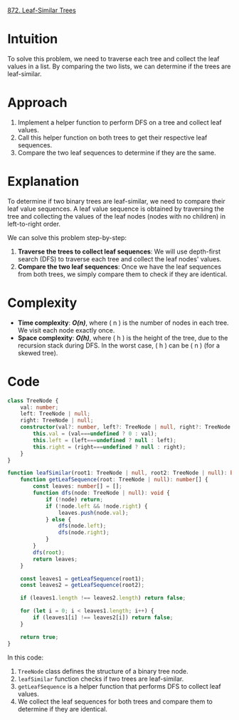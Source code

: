 [872. Leaf-Similar Trees](https://leetcode.com/problems/leaf-similar-trees/)
# Intuition
To solve this problem, we need to traverse each tree and collect the leaf values in a list. By comparing the two lists, we can determine if the trees are leaf-similar.

# Approach
1. Implement a helper function to perform DFS on a tree and collect leaf values.
2. Call this helper function on both trees to get their respective leaf sequences.
3. Compare the two leaf sequences to determine if they are the same.

# Explanation
To determine if two binary trees are leaf-similar, we need to compare their leaf value sequences. A leaf value sequence is obtained by traversing the tree and collecting the values of the leaf nodes (nodes with no children) in left-to-right order.

We can solve this problem step-by-step:

1. **Traverse the trees to collect leaf sequences**: We will use depth-first search (DFS) to traverse each tree and collect the leaf nodes' values.
2. **Compare the two leaf sequences**: Once we have the leaf sequences from both trees, we simply compare them to check if they are identical.

# Complexity
- **Time complexity**: ***O(n)***, where \( n \) is the number of nodes in each tree. We visit each node exactly once.
- **Space complexity**: ***O(h)***, where \( h \) is the height of the tree, due to the recursion stack during DFS. In the worst case, \( h \) can be \( n \) (for a skewed tree).

# Code

```typescript
class TreeNode {
    val: number;
    left: TreeNode | null;
    right: TreeNode | null;
    constructor(val?: number, left?: TreeNode | null, right?: TreeNode | null) {
        this.val = (val===undefined ? 0 : val);
        this.left = (left===undefined ? null : left);
        this.right = (right===undefined ? null : right);
    }
}

function leafSimilar(root1: TreeNode | null, root2: TreeNode | null): boolean {
    function getLeafSequence(root: TreeNode | null): number[] {
        const leaves: number[] = [];
        function dfs(node: TreeNode | null): void {
            if (!node) return;
            if (!node.left && !node.right) {
                leaves.push(node.val);
            } else {
                dfs(node.left);
                dfs(node.right);
            }
        }
        dfs(root);
        return leaves;
    }

    const leaves1 = getLeafSequence(root1);
    const leaves2 = getLeafSequence(root2);

    if (leaves1.length !== leaves2.length) return false;

    for (let i = 0; i < leaves1.length; i++) {
        if (leaves1[i] !== leaves2[i]) return false;
    }

    return true;
}
```

In this code:
1. `TreeNode` class defines the structure of a binary tree node.
2. `leafSimilar` function checks if two trees are leaf-similar.
3. `getLeafSequence` is a helper function that performs DFS to collect leaf values.
4. We collect the leaf sequences for both trees and compare them to determine if they are identical.